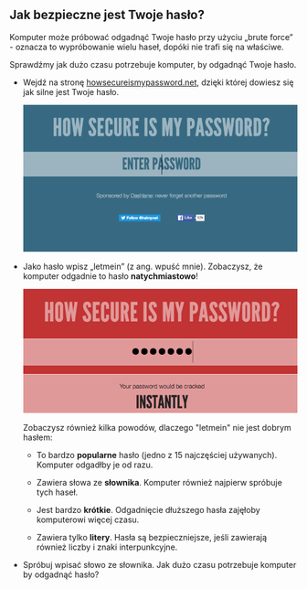 ## Jak bezpieczne jest Twoje hasło?

Komputer może próbować odgadnąć Twoje hasło przy użyciu „brute force” - oznacza to wypróbowanie wielu haseł, dopóki nie trafi się na właściwe.

Sprawdźmy jak dużo czasu potrzebuje komputer, by odgadnąć Twoje hasło.



+ Wejdź na stronę <a href="https://howsecureismypassword.net/" target="_blank">howsecureismypassword.net</a>, dzięki której dowiesz się jak silne jest Twoje hasło.

    ![zrzut ekranu](images/passwords-secure.png)

+ Jako hasło wpisz „letmein” (z ang. wpuść mnie). Zobaczysz, że komputer odgadnie to hasło __natychmiastowo__!

    ![zrzut ekranu](images/passwords-letmein.png)

    Zobaczysz również kilka powodów, dlaczego "letmein" nie jest dobrym hasłem:

    + To bardzo __popularne__ hasło (jedno z 15 najczęściej używanych). Komputer odgadłby je od razu.

    + Zawiera słowa ze __słownika__. Komputer również najpierw spróbuje tych haseł.

    + Jest bardzo __krótkie__. Odgadnięcie dłuższego hasła zajęłoby komputerowi więcej czasu.

    + Zawiera tylko __litery__. Hasła są bezpieczniejsze, jeśli zawierają również liczby i znaki interpunkcyjne.

+ Spróbuj wpisać słowo ze słownika. Jak dużo czasu potrzebuje komputer by odgadnąć hasło? 

